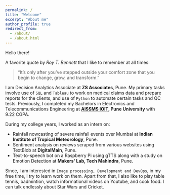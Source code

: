 ```yaml
---
permalink: /
title: "Welcome"
excerpt: "About me"
author_profile: true
redirect_from: 
  - /about/
  - /about.html
---
```


Hello there! 

A favorite quote by *Roy T. Bennett* that I like to remember at all times:
> “It’s only after you’ve stepped outside your comfort zone that you begin to change, grow, and transform.”

I am Decision Analytics Associate at **ZS Associates**, Pune. My primary tasks involve use of `SQL` and `Tableau` to work on medical claims data and prepare reports for the clients, and use of `Python` to automate certain tasks and QC tests. Previously, I completed my Bachelors in Electronics and Telecommunications Engineering at **[AISSMS IOIT](https://aissmsioit.org/), Pune University** with 9.22 CGPA.  

During my college years, I worked as an intern on:
* Rainfall nowcasting of severe rainfall events over Mumbai at **Indian Institute of Tropical Meteorology**, Pune.
* Sentiment analysis on reviews scraped from various websites using TextBlob at **DigitalMain**, Pune.
* Text-to-speech bot on a Raspberry Pi using gTTS along with a study on Emotion Detection at **Makers' Lab, Tech Mahindra**, Pune.  

Since, I am interested in `Image processing, Development and DevOps`, in my free time, I try to learn work on them. Apart from that, I also like to play table tennis, badmintion, watch informational videos on Youtube, and cook food. I can talk endlessly about Star Wars and Cricket.